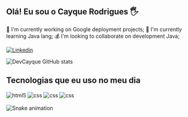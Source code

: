 ## Olá! Eu sou o Cayque Rodrigues 🖐️

🥇 I'm currently working on Google deployment projects;
🎰 I'm currently learning Java lang;
💰 I'm looking to collaborate on development Java;

[![Linkedin](https://img.shields.io/badge/LinkedIn-0077B5?style=for-the-badge&logo=linkedin&logoColor=white)](https://www.linkedin.com/in/cayque-rodrigues-2a9a1111b)

![DevCayque GitHub stats](https://github-readme-stats.vercel.app/api?username=DevCayque&show_icons=true&theme=radical)

## Tecnologias que eu uso no meu dia

<div style="display: inline_block">
  <img align="center" alt="html5" src="https://img.shields.io/badge/Java-ED8B00?style=for-the-badge&logo=java&logoColor=white" />
  <img align="center" alt="css" src="https://img.shields.io/badge/C%23-239120?style=for-the-badge&logo=c-sharp&logoColor=white" />
  <img align="center" alt="css" src="https://img.shields.io/badge/Flask-000000?style=for-the-badge&logo=flask&logoColor=white" />
  <img align="center" alt="css" src="https://img.shields.io/badge/Python-14354C?style=for-the-badge&logo=python&logoColor=white" />
                               
</div><br/

![Snake animation](https://github.com/cayqueRodriguesJDK/cayqueRodrigues/blob/output/github-contribution-grid-snake.svg)
